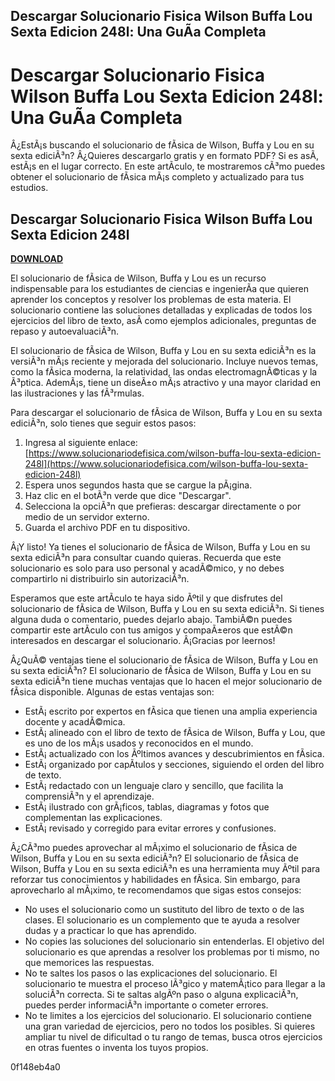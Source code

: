 ## Descargar Solucionario Fisica Wilson Buffa Lou Sexta Edicion 248l: Una GuÃ­a Completa

 


 
# Descargar Solucionario Fisica Wilson Buffa Lou Sexta Edicion 248l: Una GuÃ­a Completa
 
Â¿EstÃ¡s buscando el solucionario de fÃ­sica de Wilson, Buffa y Lou en su sexta ediciÃ³n? Â¿Quieres descargarlo gratis y en formato PDF? Si es asÃ­, estÃ¡s en el lugar correcto. En este artÃ­culo, te mostraremos cÃ³mo puedes obtener el solucionario de fÃ­sica mÃ¡s completo y actualizado para tus estudios.
 
## Descargar Solucionario Fisica Wilson Buffa Lou Sexta Edicion 248l


[**DOWNLOAD**](https://www.google.com/url?q=https%3A%2F%2Ftinurll.com%2F2tKCB5&sa=D&sntz=1&usg=AOvVaw2pU5TulhVD60nk1I5ESOB5)

 
El solucionario de fÃ­sica de Wilson, Buffa y Lou es un recurso indispensable para los estudiantes de ciencias e ingenierÃ­a que quieren aprender los conceptos y resolver los problemas de esta materia. El solucionario contiene las soluciones detalladas y explicadas de todos los ejercicios del libro de texto, asÃ­ como ejemplos adicionales, preguntas de repaso y autoevaluaciÃ³n.
 
El solucionario de fÃ­sica de Wilson, Buffa y Lou en su sexta ediciÃ³n es la versiÃ³n mÃ¡s reciente y mejorada del solucionario. Incluye nuevos temas, como la fÃ­sica moderna, la relatividad, las ondas electromagnÃ©ticas y la Ã³ptica. AdemÃ¡s, tiene un diseÃ±o mÃ¡s atractivo y una mayor claridad en las ilustraciones y las fÃ³rmulas.
 
Para descargar el solucionario de fÃ­sica de Wilson, Buffa y Lou en su sexta ediciÃ³n, solo tienes que seguir estos pasos:
 
1. Ingresa al siguiente enlace: [https://www.solucionariodefisica.com/wilson-buffa-lou-sexta-edicion-248l](https://www.solucionariodefisica.com/wilson-buffa-lou-sexta-edicion-248l)
2. Espera unos segundos hasta que se cargue la pÃ¡gina.
3. Haz clic en el botÃ³n verde que dice "Descargar".
4. Selecciona la opciÃ³n que prefieras: descargar directamente o por medio de un servidor externo.
5. Guarda el archivo PDF en tu dispositivo.

Â¡Y listo! Ya tienes el solucionario de fÃ­sica de Wilson, Buffa y Lou en su sexta ediciÃ³n para consultar cuando quieras. Recuerda que este solucionario es solo para uso personal y acadÃ©mico, y no debes compartirlo ni distribuirlo sin autorizaciÃ³n.
 
Esperamos que este artÃ­culo te haya sido Ãºtil y que disfrutes del solucionario de fÃ­sica de Wilson, Buffa y Lou en su sexta ediciÃ³n. Si tienes alguna duda o comentario, puedes dejarlo abajo. TambiÃ©n puedes compartir este artÃ­culo con tus amigos y compaÃ±eros que estÃ©n interesados en descargar el solucionario. Â¡Gracias por leernos!
  
Â¿QuÃ© ventajas tiene el solucionario de fÃ­sica de Wilson, Buffa y Lou en su sexta ediciÃ³n? El solucionario de fÃ­sica de Wilson, Buffa y Lou en su sexta ediciÃ³n tiene muchas ventajas que lo hacen el mejor solucionario de fÃ­sica disponible. Algunas de estas ventajas son:

- EstÃ¡ escrito por expertos en fÃ­sica que tienen una amplia experiencia docente y acadÃ©mica.
- EstÃ¡ alineado con el libro de texto de fÃ­sica de Wilson, Buffa y Lou, que es uno de los mÃ¡s usados y reconocidos en el mundo.
- EstÃ¡ actualizado con los Ãºltimos avances y descubrimientos en fÃ­sica.
- EstÃ¡ organizado por capÃ­tulos y secciones, siguiendo el orden del libro de texto.
- EstÃ¡ redactado con un lenguaje claro y sencillo, que facilita la comprensiÃ³n y el aprendizaje.
- EstÃ¡ ilustrado con grÃ¡ficos, tablas, diagramas y fotos que complementan las explicaciones.
- EstÃ¡ revisado y corregido para evitar errores y confusiones.

Â¿CÃ³mo puedes aprovechar al mÃ¡ximo el solucionario de fÃ­sica de Wilson, Buffa y Lou en su sexta ediciÃ³n? El solucionario de fÃ­sica de Wilson, Buffa y Lou en su sexta ediciÃ³n es una herramienta muy Ãºtil para reforzar tus conocimientos y habilidades en fÃ­sica. Sin embargo, para aprovecharlo al mÃ¡ximo, te recomendamos que sigas estos consejos:

- No uses el solucionario como un sustituto del libro de texto o de las clases. El solucionario es un complemento que te ayuda a resolver dudas y a practicar lo que has aprendido.
- No copies las soluciones del solucionario sin entenderlas. El objetivo del solucionario es que aprendas a resolver los problemas por ti mismo, no que memorices las respuestas.
- No te saltes los pasos o las explicaciones del solucionario. El solucionario te muestra el proceso lÃ³gico y matemÃ¡tico para llegar a la soluciÃ³n correcta. Si te saltas algÃºn paso o alguna explicaciÃ³n, puedes perder informaciÃ³n importante o cometer errores.
- No te limites a los ejercicios del solucionario. El solucionario contiene una gran variedad de ejercicios, pero no todos los posibles. Si quieres ampliar tu nivel de dificultad o tu rango de temas, busca otros ejercicios en otras fuentes o inventa los tuyos propios.

 0f148eb4a0
